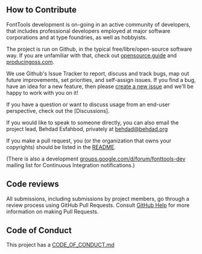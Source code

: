 ## How to Contribute

FontTools development is on-going in an active community of developers, that includes professional developers employed at major software corporations and at type foundries, as well as hobbyists.

The project is run on Github, in the typical free/libre/open-source software way. 
If you are unfamiliar with that, check out [opensource.guide](https://opensource.guide) and [producingoss.com](http://producingoss.com).

We use Github's Issue Tracker to report, discuss and track bugs, map out future improvements, set priorities, and self-assign issues.
If you find a bug, have an idea for a new feature, then please [create a new issue](https://github.com/fonttools/fonttools/issues) and we'll be happy to work with you on it!

If you have a question or want to discuss usage from an end-user perspective, check out the [Discussions].

If you would like to speak to someone directly, you can also email the project lead, Behdad Esfahbod, privately at <behdad@behdad.org>

If you make a pull request, you (or the organization that owns your copyrights) should be listed in the [README](https://github.com/fonttools/fonttools#copyrights).

(There is also a development [groups.google.com/d/forum/fonttools-dev](https://groups.google.com/d/forum/fonttools-dev) mailing list for Continuous Integration notifications.)

## Code reviews

All submissions, including submissions by project members, go through a review process using GitHub Pull Requests.
Consult [GitHub Help](https://help.github.com/articles/about-pull-requests/) for more information on making Pull Requests.

## Code of Conduct

This project has a [CODE_OF_CONDUCT.md](CODE_OF_CONDUCT.md)
